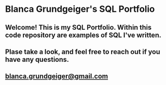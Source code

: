# Blanca Grundgeiger's SQL Portfolio
## Welcome! This is my SQL Portfolio. Within this code repository are examples of SQL I've written. 
## Plase take a look, and feel free to reach out if you have any questions. 
## blanca.grundgeiger@gmail.com
